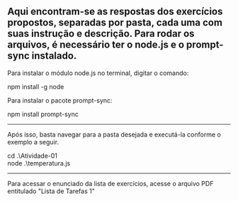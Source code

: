 Aqui encontram-se as respostas dos exercícios propostos, separadas por pasta, cada uma com suas instrução e descrição. Para rodar os arquivos, é necessário ter o node.js e o prompt-sync instalado.
--

Para instalar o módulo node.js no terminal, digitar o comando:

npm install -g node

Para instalar o pacote prompt-sync:

npm install prompt-sync

-------------

Após isso, basta navegar para a pasta desejada e executá-la conforme o exemplo a seguir.

cd .\Atividade-01\
node .\temperatura.js

------------

Para acessar o enunciado da lista de exercícios, acesse o arquivo PDF entitulado "Lista de Tarefas 1"
